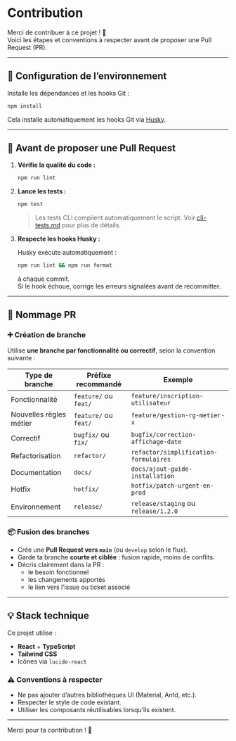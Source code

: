 # Contribution

Merci de contribuer à ce projet ! 🙌  
Voici les étapes et conventions à respecter avant de proposer une Pull Request (PR).

---

## 🔧 Configuration de l’environnement

Installe les dépendances et les hooks Git :

```bash
npm install
```

Cela installe automatiquement les hooks Git via [Husky](https://typicode.github.io/husky).

---

## 🧪 Avant de proposer une Pull Request

1. **Vérifie la qualité du code :**

   ```bash
   npm run lint
   ```

2. **Lance les tests :**

   ```bash
   npm test
   ```

   > Les tests CLI compilent automatiquement le script.
   > Voir [cli-tests.md](cli-tests.md) pour plus de détails.

3. **Respecte les hooks Husky :**

   Husky exécute automatiquement :

   ```bash
   npm run lint && npm run format
   ```

   à chaque commit.  
   Si le hook échoue, corrige les erreurs signalées avant de recommitter.

---

## 🌱 Nommage PR

### ➕ Création de branche

Utilise **une branche par fonctionnalité ou correctif**, selon la convention suivante :

| Type de branche | Préfixe recommandé     | Exemple                                  |
|-----------------|------------------------|------------------------------------------|
| Fonctionnalité  | `feature/` ou `feat/`  | `feature/inscription-utilisateur`        |
| Nouvelles règles métier  | `feature/` ou `feat/`  | `feature/gestion-rg-metier-x`        |
| Correctif       | `bugfix/` ou `fix/`    | `bugfix/correction-affichage-date`       |
| Refactorisation | `refactor/`            | `refactor/simplification-formulaires`    |
| Documentation   | `docs/`                | `docs/ajout-guide-installation`          |
| Hotfix          | `hotfix/`              | `hotfix/patch-urgent-en-prod`            |
| Environnement   | `release/`             | `release/staging` ou `release/1.2.0`     |


### 📦 Fusion des branches

- Crée une **Pull Request vers `main`** (ou `develop` selon le flux).
- Garde ta branche **courte et ciblée** : fusion rapide, moins de conflits.
- Décris clairement dans la PR :
  - le besoin fonctionnel
  - les changements apportés
  - le lien vers l’issue ou ticket associé

---

## 💡 Stack technique

Ce projet utilise :

- **React** + **TypeScript**
- **Tailwind CSS**
- Icônes via `lucide-react`

### ⚠️ Conventions à respecter

- Ne pas ajouter d’autres bibliothèques UI (Material, Antd, etc.).
- Respecter le style de code existant.
- Utiliser les composants réutilisables lorsqu’ils existent.

---

Merci pour ta contribution ! 🚀
